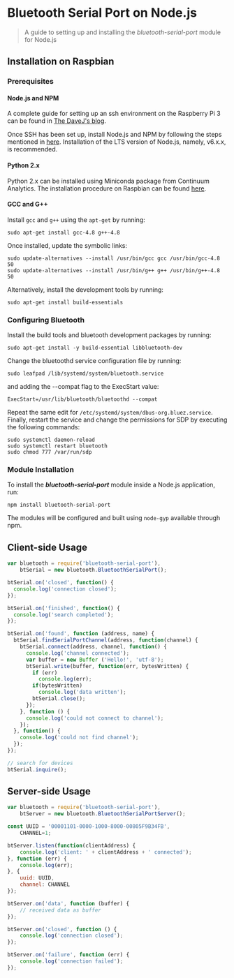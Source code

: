 # Bluetooth Serial Port on Node.js

> A guide to setting up and installing the *bluetooth-serial-port* module for Node.js

## Installation on Raspbian

### Prerequisites

#### Node.js and NPM

A complete guide for setting up an ssh environment on the Raspberry Pi 3 can be found in [The DaveJ's blog](http://thisdavej.com/beginners-guide-to-installing-node-js-on-a-raspberry-pi/). 

Once SSH has been set up, install Node.js and NPM by following the steps mentioned in [here](https://github.com/Sampreet/install-guides/blob/master/languages/nodejs/nodejs-npm.md). Installation of the LTS version of Node.js, namely, v6.x.x, is recommended.

#### Python 2.x

Python 2.x can be installed using Miniconda package from Continuum Analytics. The installation procedure on Raspbian can be found [here](https://github.com/Sampreet/install-guides/blob/master/languages/python/anaconda-miniconda-python.md).

#### GCC and G++

Install ```gcc``` and ```g++``` using the ```apt-get``` by running:

```
sudo apt-get install gcc-4.8 g++-4.8
```

Once installed, update the symbolic links:

```
sudo update-alternatives --install /usr/bin/gcc gcc /usr/bin/gcc-4.8 50
sudo update-alternatives --install /usr/bin/g++ g++ /usr/bin/g++-4.8 50
```


Alternatively, install the development tools by running:

```
sudo apt-get install build-essentials
```

### Configuring Bluetooth

Install the build tools and bluetooth development packages by running:

```
sudo apt-get install -y build-essential libbluetooth-dev
```

Change the bluetoothd service configuration file by running:

```
sudo leafpad /lib/systemd/system/bluetooth.service
```

and adding the --compat flag to the ExecStart value:

```
ExecStart=/usr/lib/bluetooth/bluetoothd --compat
```

Repeat the same edit for ```/etc/systemd/system/dbus-org.bluez.service```. Finally, restart the service and change the permissions for SDP by executing the following commands:

```
sudo systemctl daemon-reload
sudo systemctl restart bluetooth
sudo chmod 777 /var/run/sdp
```

### Module Installation

To install the ***bluetooth-serial-port*** module inside a Node.js application, run:

```
npm install bluetooth-serial-port
```

The modules will be configured and built using ```node-gyp``` available through npm.

## Client-side Usage

```javascript
var bluetooth = require('bluetooth-serial-port'),
    btSerial = new bluetooth.BluetoothSerialPort();

btSerial.on('closed', function() {
  console.log('connection closed');
});

btSerial.on('finished', function() {
  console.log('search completed');
});

btSerial.on('found', function (address, name) {
  btSerial.findSerialPortChannel(address, function(channel) {
    btSerial.connect(address, channel, function() {
      console.log('channel connected');
      var buffer = new Buffer ('Hello!', 'utf-8');
      btSerial.write(buffer, function(err, bytesWritten) {
        if (err) 
          console.log(err);
        if(bytesWritten)
          console.log('data written');
        btSerial.close();
      });
    }, function () {
      console.log('could not connect to channel');
    });
  }, function() {
    console.log('could not find channel');
  });
});

// search for devices
btSerial.inquire();
```

## Server-side Usage

```javascript
var bluetooth = require('bluetooth-serial-port'),
    btServer = new bluetooth.BluetoothSerialPortServer();

const UUID = '00001101-0000-1000-8000-00805F9B34FB',
    CHANNEL=1;

btServer.listen(function(clientAddress) {
    console.log('client: ' + clientAddress + ' connected');
}, function (err) {
    console.log(err);
}, {
    uuid: UUID, 
    channel: CHANNEL
});

btServer.on('data', function (buffer) {
    // received data as buffer
});

btServer.on('closed', function () {
    console.log('connection closed');
});

btServer.on('failure', function (err) {
    console.log('connection failed');
});
```